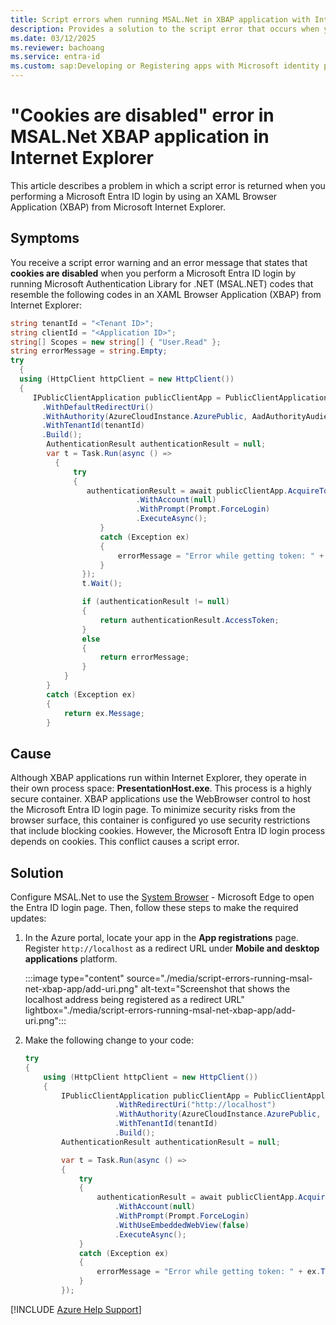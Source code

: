 ```yaml
---
title: Script errors when running MSAL.Net in XBAP application with Internet Explorer
description: Provides a solution to the script error that occurs when you run MSAL.Net in an XBAP application that uses Microsoft Entra ID.
ms.date: 03/12/2025
ms.reviewer: bachoang
ms.service: entra-id
ms.custom: sap:Developing or Registering apps with Microsoft identity platform
---
```

# "Cookies are disabled" error in MSAL.Net XBAP application in Internet Explorer

This article describes a problem in which a script error is returned when you performing a Microsoft Entra ID login by using an XAML Browser Application (XBAP) from Microsoft Internet Explorer.

## Symptoms

You receive a script error warning and an error message that states that **cookies are disabled** when you perform a Microsoft Entra ID login by running Microsoft Authentication Library for .NET (MSAL.NET) codes that resemble the following codes in an XAML Browser Application (XBAP) from Internet Explorer:

```C#
string tenantId = "<Tenant ID>";
string clientId = "<Application ID>";
string[] Scopes = new string[] { "User.Read" };
string errorMessage = string.Empty;
try
  {
  using (HttpClient httpClient = new HttpClient())
  {
     IPublicClientApplication publicClientApp = PublicClientApplicationBuilder.Create(clientId)
       .WithDefaultRedirectUri()
       .WithAuthority(AzureCloudInstance.AzurePublic, AadAuthorityAudience.AzureAdMyOrg)
       .WithTenantId(tenantId)
       .Build();
        AuthenticationResult authenticationResult = null;
        var t = Task.Run(async () =>
          {
              try
              {
                 authenticationResult = await publicClientApp.AcquireTokenInteractive(Scopes)
                            .WithAccount(null)
                            .WithPrompt(Prompt.ForceLogin)
                            .ExecuteAsync();
                    }
                    catch (Exception ex)
                    {
                        errorMessage = "Error while getting token: " + ex.ToString();
                    }
                });
                t.Wait();

                if (authenticationResult != null)
                {
                    return authenticationResult.AccessToken;
                }
                else
                {
                    return errorMessage;
                }
            }
        }
        catch (Exception ex)
        {
            return ex.Message;
        }
``` 
## Cause

Although XBAP applications run within Internet Explorer, they operate in their own process space: **PresentationHost.exe**. This process is a highly secure container. XBAP applications use the WebBrowser control to host the Microsoft Entra ID login page. To minimize security risks from the browser surface, this container is configured yo use security restrictions that include blocking cookies. However, the Microsoft Entra ID login process depends on cookies. This conflict causes a script error.

## Solution

Configure MSAL.Net to use the [System Browser](/azure/active-directory/develop/msal-net-web-browsers#system-browser-experience-on-net) - Microsoft Edge to open the Entra ID login page. Then, follow these steps to make the required updates:

1. In the Azure portal, locate your app in the **App registrations** page. Register `http://localhost` as a redirect URL under **Mobile and desktop applications** platform.

   :::image type="content" source="./media/script-errors-running-msal-net-xbap-app/add-uri.png" alt-text="Screenshot that shows the localhost address being registered as a redirect URL" lightbox="./media/script-errors-running-msal-net-xbap-app/add-uri.png":::

2. Make the following change to your code:

    ```C#
    try
    {
        using (HttpClient httpClient = new HttpClient())
        {
            IPublicClientApplication publicClientApp = PublicClientApplicationBuilder.Create(clientId)
                        .WithRedirectUri("http://localhost")
                        .WithAuthority(AzureCloudInstance.AzurePublic, AadAuthorityAudience.AzureAdMyOrg)
                        .WithTenantId(tenantId)
                        .Build();
            AuthenticationResult authenticationResult = null;
    
            var t = Task.Run(async () =>
            {
                try
                {
                    authenticationResult = await publicClientApp.AcquireTokenInteractive(Scopes)
                        .WithAccount(null)
                        .WithPrompt(Prompt.ForceLogin)
                        .WithUseEmbeddedWebView(false)
                        .ExecuteAsync();
                }
                catch (Exception ex)
                {
                    errorMessage = "Error while getting token: " + ex.ToString();
                }
            });
    ```

[!INCLUDE [Azure Help Support](../../../includes/azure-help-support.md)]